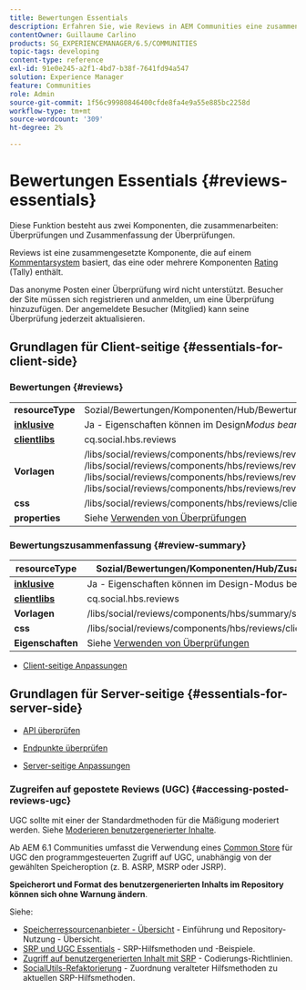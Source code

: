 ```yaml
---
title: Bewertungen Essentials
description: Erfahren Sie, wie Reviews in AEM Communities eine zusammengesetzte Komponente ist, die auf einem Kommentarsystem basiert, das eine oder mehrere Bewertungskomponenten (Tally-Komponenten) enthält.
contentOwner: Guillaume Carlino
products: SG_EXPERIENCEMANAGER/6.5/COMMUNITIES
topic-tags: developing
content-type: reference
exl-id: 91e0e245-a2f1-4bd7-b38f-7641fd94a547
solution: Experience Manager
feature: Communities
role: Admin
source-git-commit: 1f56c99980846400cfde8fa4e9a55e885bc2258d
workflow-type: tm+mt
source-wordcount: '309'
ht-degree: 2%

---
```


# Bewertungen Essentials {#reviews-essentials}

Diese Funktion besteht aus zwei Komponenten, die zusammenarbeiten: Überprüfungen und Zusammenfassung der Überprüfungen.

Reviews ist eine zusammengesetzte Komponente, die auf einem [Kommentarsystem](essentials-comments.md) basiert, das eine oder mehrere Komponenten [Rating](rating-basics.md) (Tally) enthält.

Das anonyme Posten einer Überprüfung wird nicht unterstützt. Besucher der Site müssen sich registrieren und anmelden, um eine Überprüfung hinzuzufügen. Der angemeldete Besucher (Mitglied) kann seine Überprüfung jederzeit aktualisieren.

## Grundlagen für Client-seitige {#essentials-for-client-side}

### Bewertungen {#reviews}

<table>
 <tbody>
  <tr>
   <td> <strong>resourceType</strong></td>
   <td>Sozial/Bewertungen/Komponenten/Hub/Bewertungen</td>
  </tr>
  <tr>
   <td> <a href="scf.md#add-or-include-a-communities-component"><strong>inklusive</strong></a></td>
   <td>Ja - Eigenschaften können im Design<i>Modus bearbeitet </i>.</td>
  </tr>
  <tr>
   <td> <a href="client-customize.md#clientlibs-for-scf"><strong>clientlibs</strong></a></td>
   <td>cq.social.hbs.reviews</td>
  </tr>
  <tr>
   <td> <strong>Vorlagen</strong></td>
   <td> /libs/social/reviews/components/hbs/reviews/reviews.hbs<br /> /libs/social/reviews/components/hbs/reviews/review/review.hbs<br /> /libs/social/reviews/components/hbs/reviews/review/status.hbs<br /> /libs/social/reviews/components/hbs/reviews/review/toolbar.hbs</td>
  </tr>
  <tr>
   <td> <strong>css</strong></td>
   <td> /libs/social/reviews/components/hbs/reviews/clientlibs/review.css</td>
  </tr>
  <tr>
   <td><strong>properties</strong></td>
   <td>Siehe <a href="reviews.md">Verwenden von Überprüfungen</a></td>
  </tr>
 </tbody>
</table>

### Bewertungszusammenfassung {#review-summary}

| **resourceType** | Sozial/Bewertungen/Komponenten/Hub/Zusammenfassung |
|---|---|
| [**inklusive**](scf.md#add-or-include-a-communities-component) | Ja - Eigenschaften können im Design-Modus bearbeitet werden. |
| [**clientlibs**](client-customize.md#clientlibs-for-scf) | cq.social.hbs.reviews |
| **Vorlagen** | /libs/social/reviews/components/hbs/summary/summary.hbs |
| **css** | /libs/social/reviews/components/hbs/reviews/clientlibs/review.css |
| **Eigenschaften** | Siehe [Verwenden von Überprüfungen](reviews.md) |

* [Client-seitige Anpassungen](client-customize.md)

## Grundlagen für Server-seitige {#essentials-for-server-side}

* [API überprüfen](https://developer.adobe.com/experience-manager/reference-materials/6-5/javadoc/com/adobe/cq/social/review/client/api/package-summary.html)

* [Endpunkte überprüfen](https://developer.adobe.com/experience-manager/reference-materials/6-5/javadoc/com/adobe/cq/social/review/client/endpoints/package-summary.html)

* [Server-seitige Anpassungen](server-customize.md)

### Zugreifen auf gepostete Reviews (UGC) {#accessing-posted-reviews-ugc}

UGC sollte mit einer der Standardmethoden für die Mäßigung moderiert werden.
Siehe [Moderieren benutzergenerierter Inhalte](moderate-ugc.md).

Ab AEM 6.1 Communities umfasst die Verwendung eines [Common Store](working-with-srp.md) für UGC den programmgesteuerten Zugriff auf UGC, unabhängig von der gewählten Speicheroption (z. B. ASRP, MSRP oder JSRP).

**Speicherort und Format des benutzergenerierten Inhalts im Repository können sich ohne Warnung ändern**.

Siehe:

* [Speicherressourcenanbieter - Übersicht](srp.md) - Einführung und Repository-Nutzung - Übersicht.
* [SRP und UGC Essentials](srp-and-ugc.md) - SRP-Hilfsmethoden und -Beispiele.
* [Zugriff auf benutzergenerierten Inhalt mit SRP](accessing-ugc-with-srp.md) - Codierungs-Richtlinien.
* [SocialUtils-Refaktorierung](socialutils.md) - Zuordnung veralteter Hilfsmethoden zu aktuellen SRP-Hilfsmethoden.
